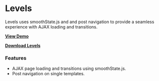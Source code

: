 # Levels

Levels uses smoothState.js and and post navigation to provide a seamless experience with AJAX loading and transitions.

**[View Demo](http://manugill.github.io/levels/)**

**[Download Levels](https://github.com/manugill/levels/archive/master.zip)**

### Features

* AJAX page loading and transitions using smoothState.js.
* Post navigation on single templates.